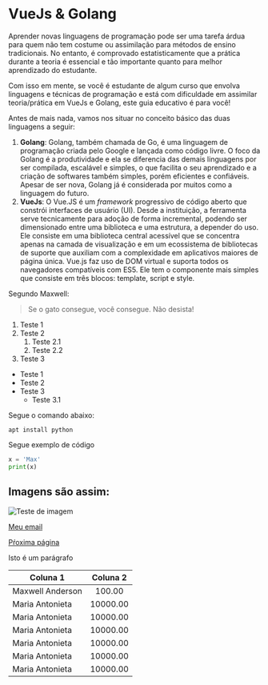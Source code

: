 # VueJs & Golang

Aprender novas linguagens de programação pode ser uma tarefa árdua para quem não tem costume ou assimilação para métodos de ensino tradicionais. No entanto, é comprovado estatisticamente que a prática durante a teoria é essencial e tão importante quanto para melhor aprendizado do estudante.

Com isso em mente, se você é estudante de algum curso que envolva linguagens e técnicas de programação e está com dificuldade em assimilar teoria/prática em VueJs e Golang, este guia educativo é para você!

Antes de mais nada, vamos nos situar no conceito básico das duas linguagens a seguir: 

1. **Golang**: Golang, também chamada de Go, é uma linguagem de programação criada pelo Google e lançada como código livre. O foco da Golang é a produtividade e ela se diferencia das demais linguagens por ser compilada, escalável e simples, o que facilita o seu aprendizado e a criação de softwares também simples, porém eficientes e confiáveis. Apesar de ser nova, Golang já é considerada por muitos como a linguagem do futuro.
1. **VueJs**: O Vue.JS é um *framework* progressivo de código aberto que constrói interfaces de usuário (UI). Desde a instituição, a ferramenta serve tecnicamente para adoção de forma incremental, podendo ser dimensionado entre uma biblioteca e uma estrutura, a depender do uso. Ele consiste em uma biblioteca central acessível que se concentra apenas na camada de visualização e em um ecossistema de bibliotecas de suporte que auxiliam com a complexidade em aplicativos maiores de página única. Vue.js faz uso de DOM virtual e suporta todos os navegadores compatíveis com ES5. Ele tem o componente mais simples que consiste em três blocos: template, script e style.

Segundo Maxwell:

> Se o gato consegue, você consegue.
> Não desista!

1. Teste 1
1. Teste 2
    1. Teste 2.1
    1. Teste 2.2
1. Teste 3

- Teste 1
- Teste 2
- Teste 3
    - Teste 3.1

Segue o comando abaixo:

`apt install python`

Segue exemplo de código

```python
x = 'Max'
print(x)
```

## Imagens são assim:

![Teste de imagem](https://mdg.imgix.net/assets/images/san-juan-mountains.jpg?auto=format&fit=clip&q=40&w=1080)

[Meu email](mailto:aluno@academico.ifpb.edu.br)

[Pŕoxima página](./pagina1.md)


<div>
    <p>Isto é um parágrafo</p>
</div>

| Coluna 1 | Coluna 2 |
| -------- | :------: |
| Maxwell Anderson | 100.00 |
| Maria Antonieta | 10000.00 |
| Maria Antonieta | 10000.00 |
| Maria Antonieta | 10000.00 |
| Maria Antonieta | 10000.00 |
| Maria Antonieta | 10000.00 |
| Maria Antonieta | 10000.00 |
